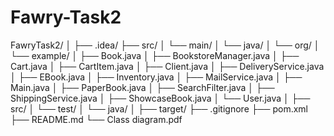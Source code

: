 # Fawry-Task2

FawryTask2/
│
├── .idea/
├── src/
│ └── main/
│ └── java/
│ └── org/
│ └── example/
│ ├── Book.java
│ ├── BookstoreManager.java
│ ├── Cart.java
│ ├── CartItem.java
│ ├── Client.java
│ ├── DeliveryService.java
│ ├── EBook.java
│ ├── Inventory.java
│ ├── MailService.java
│ ├── Main.java
│ ├── PaperBook.java
│ ├── SearchFilter.java
│ ├── ShippingService.java
│ ├── ShowcaseBook.java
│ └── User.java
│
├── src/
│ └── test/
│ └── java/
│
├── target/
├── .gitignore
├── pom.xml
├── README.md
└── Class diagram.pdf

